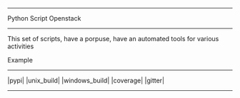 ****************************************
Python Script Openstack 
****************************************

This set of scripts, have a porpuse, have an automated tools for various activities 

Example

-----

|pypi| |unix_build| |windows_build| |coverage| |gitter|

-----
